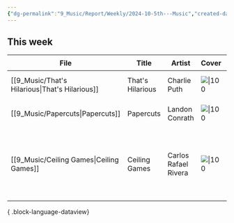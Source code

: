 ```yaml
---
{"dg-permalink":"9_Music/Report/Weekly/2024-10-5th---Music","created-date":"2024-10-29 1:10:03 am","date":"2024-10-29","type":"music","tags":["music","weekly-report"],"aliases":null,"dg-publish":true,"permalink":"/9_Music/Report/Weekly/2024-10-5th---Music/","dgPassFrontmatter":true,"noteIcon":"1"}
---
```




## This week
| File                                              | Title            | Artist               | Cover                                                                      | Album                                                      | Rating⭐   | date          |
| ------------------------------------------------- | ---------------- | -------------------- | -------------------------------------------------------------------------- | ---------------------------------------------------------- | --------- | ------------- |
| [[9_Music/That's Hilarious\|That's Hilarious]] | That's Hilarious | Charlie Puth         | ![\|100](https://i.scdn.co/image/ab67616d00001e02a3b39c1651a617bb09800fd8) | CHARLIE                                                    | ⭐⭐⭐⭐⭐⭐⭐   | 2024. 10. 28. |
| [[9_Music/Papercuts\|Papercuts]]               | Papercuts        | Landon Conrath       | ![\|100](https://i.scdn.co/image/ab67616d00001e02c19d9cd49577d6a06190784a) | Papercuts                                                  | ⭐⭐⭐⭐⭐⭐⭐⭐  | 2024. 10. 28. |
| [[9_Music/Ceiling Games\|Ceiling Games]]       | Ceiling Games    | Carlos Rafael Rivera | ![\|100](https://i.scdn.co/image/ab67616d00001e025c31c2a42a670aef0c883c43) | The Queen's Gambit (Music from the Netflix Limited Series) | ⭐⭐⭐⭐⭐⭐⭐⭐⭐ | 2024. 10. 28. |

{ .block-language-dataview}

